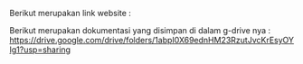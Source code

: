 Berikut merupakan link website :

Berikut merupakan dokumentasi yang disimpan di dalam g-drive nya :
https://drive.google.com/drive/folders/1abpI0X69ednHM23RzutJvcKrEsyOYIg1?usp=sharing
